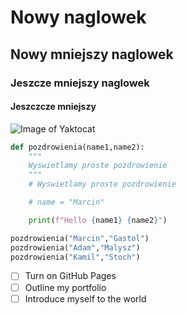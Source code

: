 # Nowy naglowek
## Nowy mniejszy naglowek
### Jeszcze mniejszy naglowek
#### Jeszczcze mniejszy
![Image of Yaktocat](https://octodex.github.com/images/yaktocat.png)

``` python
def pozdrowienia(name1,name2):
    """
    Wyswietlamy proste pozdrowienie 
    """
    # Wyswietlamy proste pozdrowienie

    # name = "Marcin"

    print(f"Hello {name1} {name2}")

pozdrowienia("Marcin","Gastol")
pozdrowienia("Adam","Malysz")
pozdrowienia("Kamil","Stoch")
```
- [ ] Turn on GitHub Pages
- [ ] Outline my portfolio
- [ ] Introduce myself to the world
